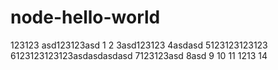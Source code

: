 # node-hello-world

123123
asd123123asd
1
2
3asd123123
4asdasd
5123123123123
6123123123123asdasdasdasd
7123123asd
8asd
9
10
11
1213
14
